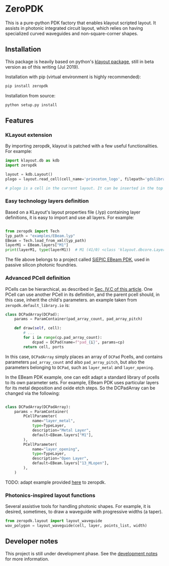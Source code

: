 # ZeroPDK

This is a pure-python PDK factory that enables klayout scripted layout. It assists in photonic integrated circuit layout, which relies on having specialized curved waveguides and non-square-corner shapes.

## Installation

This package is heavily based on python's [klayout package](https://github.com/klayout/klayout), still in beta version as of this writing (Jul 2019). 

Installation with pip (virtual environment is highly recommended):

```bash
pip install zeropdk
```

Installation from source:

```bash
python setup.py install
```

## Features

### KLayout extension

By importing zeropdk, klayout is patched with a few useful functionalities. For example:

```python
import klayout.db as kdb
import zeropdk

layout = kdb.Layout()
plogo = layout.read_cell(cell_name='princeton_logo', filepath='gdslibrary/princeton_logo_simple.gds')

# plogo is a cell in the current layout. It can be inserted in the top cell.
```

### Easy technology layers definition

Based on a KLayout's layout properties file (.lyp) containing layer definitions, it is easy to import and use all layers. For example:

```python

from zeropdk import Tech
lyp_path = "examples/EBeam.lyp"
EBeam = Tech.load_from_xml(lyp_path)
layerM1 = EBeam.layers["M1"]
print(layerM1, type(layerM1))  # M1 (41/0) <class 'klayout.dbcore.LayerInfo'>
```

The file above belongs to a project called [SiEPIC EBeam PDK](https://github.com/lukasc-ubc/SiEPIC_EBeam_PDK), used in passive silicon photonic foundries.

### Advanced PCell definition

PCells can be hierarchical, as described in [Sec. IV.C of this article](https://ieeexplore.ieee.org/abstract/document/8718393). One PCell can use another PCell in its definition, and the parent pcell should, in this case, inherit the child's parameters. an example taken from `zeropdk.default_library.io` is:

```python
class DCPadArray(DCPad):
    params = ParamContainer(pad_array_count, pad_array_pitch)

    def draw(self, cell):
        # ...
        for i in range(cp.pad_array_count):
            dcpad = DCPad(name=f"pad_{i}", params=cp)
        return cell, ports
```

In this case, `DCPadArray` simply places an array of `DCPad` Pcells, and contains parameters `pad_array_count` and also `pad_array_pitch`, but also the parameters belonging to `DCPad`, such as `layer_metal` and `layer_opening`.

In the EBeam PDK example, one can edit adapt a standard library of pcells to its own parameter sets. For example, EBeam PDK uses particular layers for its metal deposition and oxide etch steps. So the DCPadArray can be changed via the following:

```python

class DCPadArray(DCPadArray):
    params = ParamContainer(
        PCellParameter(
            name="layer_metal",
            type=TypeLayer,
            description="Metal Layer",
            default=EBeam.layers["M1"],
        ),
        PCellParameter(
            name="layer_opening",
            type=TypeLayer,
            description="Open Layer",
            default=EBeam.layers["13_MLopen"],
        ),
    )
```

TODO: adapt example provided [here](https://github.com/lightwave-lab/SiEPIC_EBeam_PDK/tree/scripted_layout/Examples/scripted_layout) to zeropdk.

### Photonics-inspired layout functions

Several assistive tools for handling photonic shapes. For example, it is desired, sometimes, to draw a waveguide with progressive widths (a taper). 

```python
from zeropdk.layout import layout_waveguide
wav_polygon = layout_waveguide(cell, layer, points_list, width)
```

## Developer notes

This project is still under development phase. See the [development notes](devnotes/README.md) for more information.
